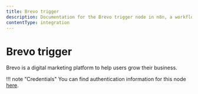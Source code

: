 ```yaml
---
title: Brevo trigger
description: Documentation for the Brevo trigger node in n8n, a workflow automation platform. Includes details of operations and configuration, and links to examples and credentials information.
contentType: integration
---
```


# Brevo trigger

Brevo is a digital marketing platform to help users grow their business.

!!! note "Credentials"
    You can find authentication information for this node [here](/integrations/builtin/credentials/brevo/).


